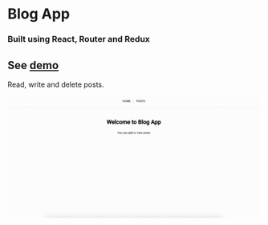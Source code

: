 # Blog App

### Built using React, Router and Redux

## See [demo](https://adoring-shockley-6b314f.netlify.com/)

Read, write and delete posts.

![](example.gif)
